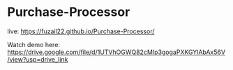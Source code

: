# Purchase-Processor

live: https://fuzail22.github.io/Purchase-Processor/

Watch demo here: https://drive.google.com/file/d/1UTVhOGWQ82cMIp3gogaPXKGYlAbAx56V/view?usp=drive_link
